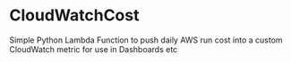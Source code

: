 # CloudWatchCost
Simple Python Lambda Function to push daily AWS run cost into a custom CloudWatch metric for use in Dashboards etc
